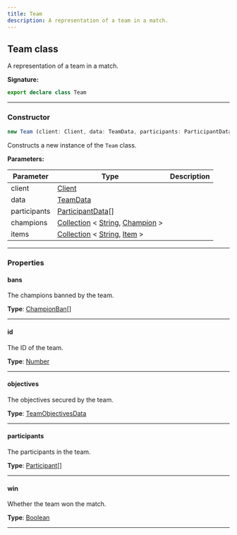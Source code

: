 ```yaml
---
title: Team
description: A representation of a team in a match.
---
```


## Team class

A representation of a team in a match.

**Signature:**

```ts
export declare class Team 
```

---

### Constructor

```ts
new Team (client: Client, data: TeamData, participants: ParticipantData[], champions: Collection<string, Champion>, items: Collection<string, Item>)
```

Constructs a new instance of the `Team` class.

**Parameters:**

| Parameter | Type | Description |
| --------- | ---- | ----------- |
| client | [Client](/api/Client.md) |  |
| data | [TeamData](/api/TeamData.md) |  |
| participants | [ParticipantData](/api/ParticipantData.md)[] |  |
| champions | [Collection](https://discord.js.org/#/docs/collection/stable/class/Collection) \< [String](https://developer.mozilla.org/en-US/docs/Web/JavaScript/Reference/Global_Objects/String), [Champion](/api/Champion.md) \> |  |
| items | [Collection](https://discord.js.org/#/docs/collection/stable/class/Collection) \< [String](https://developer.mozilla.org/en-US/docs/Web/JavaScript/Reference/Global_Objects/String), [Item](/api/Item.md) \> |  |
---

### Properties

#### bans

The champions banned by the team.



**Type**: [ChampionBan](/api/ChampionBan.md)[]

---

#### id

The ID of the team.



**Type**: [Number](https://developer.mozilla.org/en-US/docs/Web/JavaScript/Reference/Global_Objects/Number)

---

#### objectives

The objectives secured by the team.



**Type**: [TeamObjectivesData](/api/TeamObjectivesData.md)

---

#### participants

The participants in the team.



**Type**: [Participant](/api/Participant.md)[]

---

#### win

Whether the team won the match.



**Type**: [Boolean](https://developer.mozilla.org/en-US/docs/Web/JavaScript/Reference/Global_Objects/Boolean)

---

